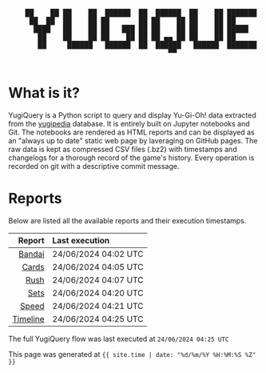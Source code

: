 <div align='center'>
    <pre>
    <br>
    ██    ██ ██    ██  ██████  ██  ██████  ██    ██ ███████ ██████  ██    ██ 
     ██  ██  ██    ██ ██       ██ ██    ██ ██    ██ ██      ██   ██  ██  ██  
      ████   ██    ██ ██   ███ ██ ██    ██ ██    ██ █████   ██████    ████   
       ██    ██    ██ ██    ██ ██ ██ ▄▄ ██ ██    ██ ██      ██   ██    ██    
       ██     ██████   ██████  ██  ██████   ██████  ███████ ██   ██    ██    
                                      ▀▀                                     
    </pre>
</div>

# What is it?

YugiQuery is a Python script to query and display Yu-Gi-Oh! data extracted from the [yugipedia](http://yugipedia.com) database. It is entirely built on Jupyter notebooks and Git. The notebooks are rendered as HTML reports and can be displayed as an "always up to date" static web page by laveraging on GitHub pages. The raw data is kept as compressed CSV files (.bz2) with timestamps and changelogs for a thorough record of the game's history. Every operation is recorded on git with a descriptive commit message. 

# Reports

Below are listed all the available reports and their execution timestamps. 

|                    Report | Last execution       |
| -------------------------:|:-------------------- |
| [Bandai](Bandai.html) | 24/06/2024 04:02 UTC |
| [Cards](Cards.html) | 24/06/2024 04:05 UTC |
| [Rush](Rush.html) | 24/06/2024 04:07 UTC |
| [Sets](Sets.html) | 24/06/2024 04:20 UTC |
| [Speed](Speed.html) | 24/06/2024 04:21 UTC |
| [Timeline](Timeline.html) | 24/06/2024 04:25 UTC |


The full YugiQuery flow was last executed at `24/06/2024 04:25 UTC`

This page was generated at `{{ site.time | date: "%d/%m/%Y %H:%M:%S %Z" }}`
